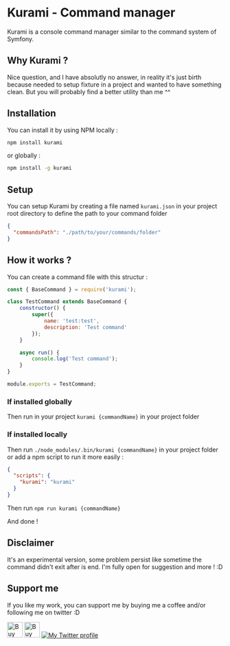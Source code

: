 # Kurami - Command manager
Kurami is a console command manager similar to the command system of Symfony.

## Why Kurami ?
Nice question, and I have absolutly no answer, 
in reality it's just birth because needed to setup fixture in a project and wanted to have something clean.
But you will probably find a better utility than me ^^

## Installation
You can install it by using NPM locally :
```bash
npm install kurami
```
or globally :
```bash
npm install -g kurami
```

## Setup
You can setup Kurami by creating a file named `kurami.json` 
in your project root directory to define the path to your command folder
```json
{
  "commandsPath": "./path/to/your/commands/folder"
}

```

## How it works ?

You can create a command file with this structur :
```js
const { BaseCommand } = require('kurami');

class TestCommand extends BaseCommand {
    constructor() {
        super({
            name: 'test:test',
            description: 'Test command'
        });
    }

    async run() {
        console.log('Test command');
    }
}

module.exports = TestCommand;

```

### If installed globally
Then run in your project ``kurami {commandName}`` in your project folder

### If installed locally
Then run ``./node_modules/.bin/kurami {commandName}`` in your project folder or add a npm script to run it more easily :
```json
{
  "scripts": {
    "kurami": "kurami"
  }
}
```

Then run ``npm run kurami {commandName}``

And done !

## Disclaimer
It's an experimental version, some problem persist like sometime the command didn't exit after is end.
I'm fully open for suggestion and more ! :D

## Support me
If you like my work, you can support me by buying me a coffee and/or following me on twitter :D

<a href='https://ko-fi.com/O4O81EAUF' target='_blank'><img height='36' style='border:0px;height:36px;' src='https://storage.ko-fi.com/cdn/kofi1.png?v=3' border='0' alt='Buy Me a Coffee at ko-fi.com' /></a>
<a href="https://www.buymeacoffee.com/nesmon" target="_blank"><img src="https://cdn.buymeacoffee.com/buttons/v2/default-yellow.png" alt="Buy Me A Coffee" style="height: 36px !important;" ></a>
<a href="https://twitter.com/MaidNenes" target="_blank" rel="noopener noreferrer"><img src="https://img.shields.io/twitter/follow/Thomasbnt_?color=%231DA1F2&label=Follow%20me&labelColor=white&logo=Twitter&style=for-the-badge" alt="My Twitter profile" alt="My Twitter profile"/></a>